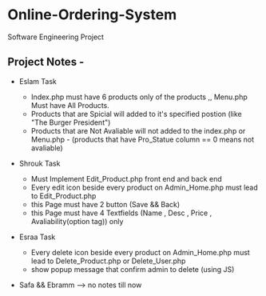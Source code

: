 # Online-Ordering-System
Software Engineering Project

## Project  Notes -
  
  - Eslam Task 
      - Index.php must have 6 products only of the products ,, Menu.php Must have All Products. 
      - Products that are Spicial will added to it's specified postion (like "The Burger President") 
      - Products that are Not Avaliable will not added to the index.php or Menu.php 
              - (products that have Pro_Statue column == 0 means not avaliable)
                      
  - Shrouk Task  
     - Must Implement Edit_Product.php front end and back end 
     - Every edit icon beside every product on Admin_Home.php must lead to Edit_Product.php 
     - this Page must have 2 button (Save && Back)
     - this Page must have 4 Textfields (Name ,  Desc , Price , Avaliability(option tag)) only 
               
  - Esraa Task 
     - Every delete icon beside every product on Admin_Home.php must lead to Delete_Product.php or Delete_User.php
     - show popup message that confirm admin to delete (using JS)
            
  - Safa && Ebramm --> no notes till now
               
               

